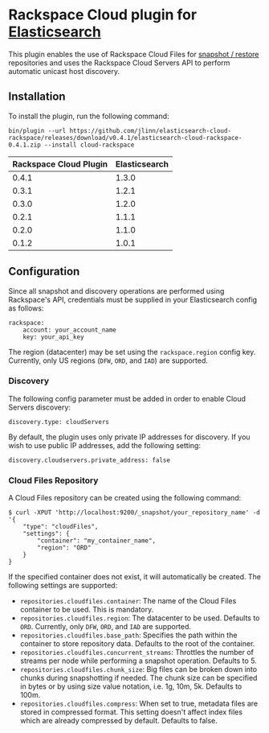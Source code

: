 Rackspace Cloud plugin for [Elasticsearch](http://www.elasticsearch.org/)
=========================================================================

This plugin enables the use of Rackspace Cloud Files for [snapshot / restore](http://www.elasticsearch.org/guide/en/elasticsearch/reference/master/modules-snapshots.html)
repositories and uses the Rackspace Cloud Servers API to perform automatic unicast host discovery.

## Installation

To install the plugin, run the following command:
```
bin/plugin --url https://github.com/jlinn/elasticsearch-cloud-rackspace/releases/download/v0.4.1/elasticsearch-cloud-rackspace-0.4.1.zip --install cloud-rackspace
```

| Rackspace Cloud Plugin | Elasticsearch |
|------------------------|---------------|
| 0.4.1 | 1.3.0 |
| 0.3.1 | 1.2.1 |
| 0.3.0 | 1.2.0 |
| 0.2.1 | 1.1.1 |
| 0.2.0 | 1.1.0 |
| 0.1.2 | 1.0.1 |

## Configuration

Since all snapshot and discovery operations are performed using Rackspace's API, credentials must be supplied in your Elasticsearch config as follows:
```
rackspace:
    account: your_account_name
    key: your_api_key
```

The region (datacenter) may be set using the `rackspace.region` config key.  Currently, only US regions (`DFW`, `ORD`, and `IAD`) are supported.

### Discovery

The following config parameter must be added in order to enable Cloud Servers discovery:
```
discovery.type: cloudServers
```

By default, the plugin uses only private IP addresses for discovery. If you wish to use public IP addresses, add the following setting:
```
discovery.cloudservers.private_address: false
```

### Cloud Files Repository

A Cloud Files repository can be created using the following command:
```
$ curl -XPUT 'http://localhost:9200/_snapshot/your_repository_name' -d '{
    "type": "cloudFiles",
    "settings": {
        "container": "my_container_name",
        "region": "ORD"
    }
}
```
If the specified container does not exist, it will automatically be created.
The following settings are supported:
* `repositories.cloudfiles.container`: The name of the Cloud Files container to be used. This is mandatory.
* `repositories.cloudfiles.region`: The datacenter to be used. Defaults to `ORD`. Currently, only `DFW`, `ORD`, and `IAD` are supported.
* `repositories.cloudfiles.base_path`: Specifies the path within the container to store repository data. Defaults to the root of the container.
* `repositories.cloudfiles.concurrent_streams`: Throttles the number of streams per node while performing a snapshot operation. Defaults to 5.
* `repositories.cloudfiles.chunk_size`: Big files can be broken down into chunks during snapshotting if needed. The chunk size can be specified in bytes or by using size value notation, i.e. 1g, 10m, 5k. Defaults to 100m.
* `repositories.cloudfiles.compress`: When set to true, metadata files are stored in compressed format. This setting doesn't affect index files which are already compressed by default. Defaults to false.
